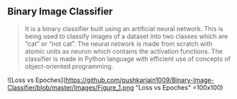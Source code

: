 ## Binary Image Classifier 

> It is a binary classifier built using an artificial neural network. This is being used to classify images of a dataset into two classes which are “cat” or “not cat”. The neural network is made from scratch with atomic units as neuron which contains the activation functions. The classifier is made in Python language with efficient use of concepts of object-oriented programming.


![Loss vs Epoches](https://github.com/pushkarjain1009/Binary-Image-Classifier/blob/master/Images/Figure_1.png "Loss vs Epoches" =100x100)
